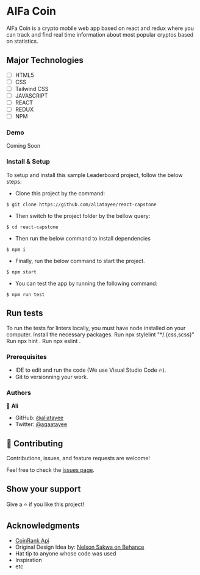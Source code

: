 
# AlFa Coin
AlFa Coin is a crypto mobile web app based on react and redux where you can track and find real time information about most popular cryptos based on statistics. 
## Major Technologies
- [ ] HTML5
- [ ] CSS
- [ ] Tailwind CSS
- [ ] JAVASCRIPT
- [ ] REACT
- [ ] REDUX
- [ ] NPM
### Demo
Coming Soon
### Install & Setup

To setup and install this sample Leaderboard project, follow the below steps:
- Clone this project by the command: 

```
$ git clone https://github.com/aliatayee/react-capstone
```

- Then switch to the project folder by the bellow query:

```
$ cd react-capstone
```

- Then run the below command to install dependencies

```
$ npm i
```
- Finally, run the below command to start the project.

```
$ npm start
```
- You can test the app by running the following command:

```
$ npm run test
```

## Run tests 
To run the tests for linters locally, you must have node installed on your computer. Install the necessary packages. Run npx stylelint "*/.{css,scss}" Run npx hint . Run npx eslint .

### Prerequisites

- IDE to edit and run the code (We use Visual Studio Code 🔥).
- Git to versionning your work.

### Authors
👤 **Ali**

- GitHub: [@aliatayee](https://github.com/aliatayee)
- Twitter: [@aqaatayee](https://twitter.com/aqaatayee)


## 🤝 Contributing
Contributions, issues, and feature requests are welcome!

Feel free to check the [issues page](../../issues/).

## Show your support
Give a ⭐️ if you like this project!

## Acknowledgments
- [CoinRank Api](https://rapidapi.com/Coinranking/api/coinranking1/)
- Original Design Idea by: [Nelson Sakwa on Behance](https://www.behance.net/sakwadesignstudio)
- Hat tip to anyone whose code was used
- Inspiration
- etc
